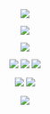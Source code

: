 <div id="header" align="center">

<img src="https://files.catbox.moe/zj0nmz.png">

![](https://komarev.com/ghpvc/?username=nineteendays&color=ad1bff&label=⚢&abbreviated=true&base=20)

<p align="center">
<img src="https://files.catbox.moe/7qan4t.gif"> 
</p>


<div id="header" align="center">


[<img src="https://files.catbox.moe/c7nf0j.png">](https://rentry.co/nineteendays) [<img src="https://files.catbox.moe/15dhb5.png">](https://rentry.co/soph) [<img src="https://files.catbox.moe/acqez9.png">](https://yoojoonghyuk.atabook.org/)
</p>

[<img src="https://files.catbox.moe/9gkue1.png">](https://rentry.co/naiad) [<img src="https://files.catbox.moe/05ii1d.png">](https://rentry.co/tarotclub)
</p>

<img src="https://files.catbox.moe/fw8rmj.png">
<p align="center"
